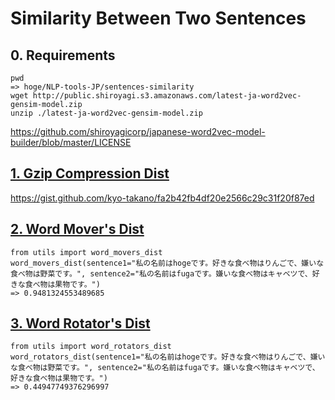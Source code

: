 # Similarity Between Two Sentences
## 0. Requirements
```
pwd  
=> hoge/NLP-tools-JP/sentences-similarity  
wget http://public.shiroyagi.s3.amazonaws.com/latest-ja-word2vec-gensim-model.zip  
unzip ./latest-ja-word2vec-gensim-model.zip
```
https://github.com/shiroyagicorp/japanese-word2vec-model-builder/blob/master/LICENSE
## [1. Gzip Compression Dist](https://aclanthology.org/2023.findings-acl.426/ )
https://gist.github.com/kyo-takano/fa2b42fb4df20e2566c29c31f20f87ed  

## [2. Word Mover's Dist](https://proceedings.mlr.press/v37/kusnerb15.html )
```
from utils import word_movers_dist  
word_movers_dist(sentence1="私の名前はhogeです。好きな食べ物はりんごで、嫌いな食べ物は野菜です。", sentence2="私の名前はfugaです。嫌いな食べ物はキャベツで、好きな食べ物は果物です。")
=> 0.9481324553489685
```

## [3. Word Rotator's Dist](https://arxiv.org/abs/2004.15003 )
```
from utils import word_rotators_dist  
word_rotators_dist(sentence1="私の名前はhogeです。好きな食べ物はりんごで、嫌いな食べ物は野菜です。", sentence2="私の名前はfugaです。嫌いな食べ物はキャベツで、好きな食べ物は果物です。")
=> 0.44947749376296997
```


